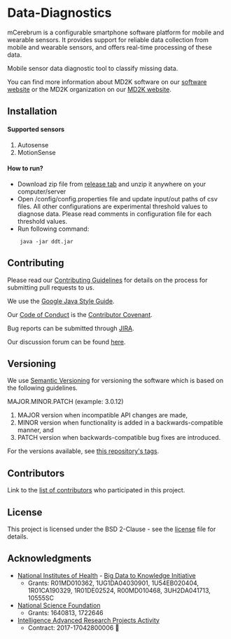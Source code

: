 # Data-Diagnostics

mCerebrum is a configurable smartphone software platform for mobile and wearable sensors. It provides support for reliable data collection from mobile and wearable sensors, and offers real-time processing of these data.

Mobile sensor data diagnostic tool to classify missing data.

You can find more information about MD2K software on our [software website](https://md2k.org/software) or the MD2K organization on our [MD2K website](https://md2k.org/).

## Installation

#### Supported sensors
1. Autosense
2. MotionSense

#### How to run?
* Download zip file from [release tab](https://github.com/nasirali1/DataDiagnostic/releases) and unzip it anywhere on your computer/server
* Open /config/config.properties file and update input/out paths of csv files. All other configurations are experimental threshold values to diagnose data. Please read comments in configuration file for each threshold values. 
* Run following command:

```
    java -jar ddt.jar
```


## Contributing
Please read our [Contributing Guidelines](https://md2k.org/contributing/contributing-guidelines.html) for details on the process for submitting pull requests to us.

We use the [Google Java Style Guide](https://google.github.io/styleguide/javaguide.html).

Our [Code of Conduct](https://md2k.org/contributing/code-of-conduct.html) is the [Contributor Covenant](https://www.contributor-covenant.org/).

Bug reports can be submitted through [JIRA](https://md2korg.atlassian.net/secure/Dashboard.jspa).

Our discussion forum can be found [here](https://discuss.md2k.org/).

## Versioning

We use [Semantic Versioning](https://semver.org/) for versioning the software which is based on the following guidelines.

MAJOR.MINOR.PATCH (example: 3.0.12)

  1. MAJOR version when incompatible API changes are made,
  2. MINOR version when functionality is added in a backwards-compatible manner, and
  3. PATCH version when backwards-compatible bug fixes are introduced.

For the versions available, see [this repository's tags](https://github.com/MD2Korg/Data-Diagnostic/tags).

## Contributors

Link to the [list of contributors](https://github.com/MD2Korg/Data-Diagnostic/graphs/contributors) who participated in this project.

## License

This project is licensed under the BSD 2-Clause - see the [license](https://md2k.org/software-under-the-hood/software-uth-license) file for details.

## Acknowledgments

* [National Institutes of Health](https://www.nih.gov/) - [Big Data to Knowledge Initiative](https://datascience.nih.gov/bd2k)
  * Grants: R01MD010362, 1UG1DA04030901, 1U54EB020404, 1R01CA190329, 1R01DE02524, R00MD010468, 3UH2DA041713, 10555SC
* [National Science Foundation](https://www.nsf.gov/)
  * Grants: 1640813, 1722646
* [Intelligence Advanced Research Projects Activity](https://www.iarpa.gov/)
  * Contract: 2017-17042800006

